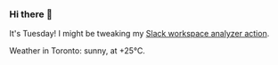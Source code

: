 ### Hi there :wave:

It's Tuesday! I might be tweaking my [Slack workspace analyzer action](https://github.com/bewuethr/slack-analyzer).

Weather in Toronto: sunny, at +25°C.
